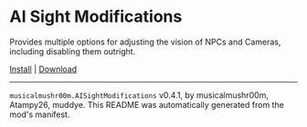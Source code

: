 # AI Sight Modifications

Provides multiple options for adjusting the vision of NPCs and Cameras, including disabling them outright.

[Install](https://hitman-resources.netlify.app/smf-install-link/https://github.com/musicalmushr00m/AISightModifications/releases/latest/download/mod.framework.zip) | [Download](https://github.com/musicalmushr00m/AISightModifications/releases/latest/download/mod.framework.zip)

---

`musicalmushr00m.AISightModifications` v0.4.1, by musicalmushr00m, Atampy26, muddye. This README was automatically generated from the mod's manifest.
